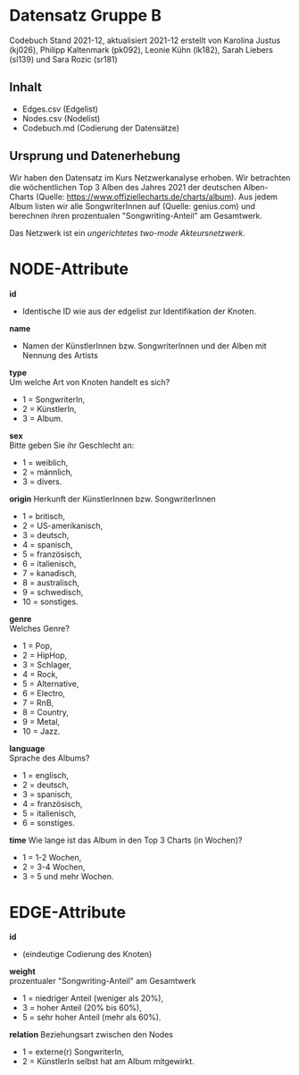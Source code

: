 # Datensatz Gruppe B #
Codebuch Stand 2021-12, aktualisiert 2021-12
erstellt von Karolina Justus (kj026), Philipp Kaltenmark (pk092), Leonie Kühn (lk182), Sarah Liebers (sl139) und Sara Rozic (sr181)

## Inhalt
- Edges.csv (Edgelist)
- Nodes.csv (Nodelist)
- Codebuch.md (Codierung der Datensätze)

## Ursprung und Datenerhebung
Wir haben den Datensatz im Kurs Netzwerkanalyse erhoben. Wir betrachten die wöchentlichen Top 3 Alben des Jahres 2021 der deutschen Alben-Charts (Quelle: https://www.offiziellecharts.de/charts/album). Aus jedem Album listen wir alle SongwriterInnen auf (Quelle: genius.com) und berechnen ihren prozentualen "Songwriting-Anteil" am Gesamtwerk.

Das Netzwerk ist ein *ungerichtetes two-mode Akteursnetzwerk*. 

# NODE-Attribute  
  
**id**  
- Identische ID wie aus der edgelist zur Identifikation der Knoten. 

**name**
- Namen der KünstlerInnen bzw. SongwriterInnen und der Alben mit Nennung des Artists
  
**type**    
Um welche Art von Knoten handelt es sich?  
- 1 = SongwriterIn,  
- 2 = KünstlerIn, 
- 3 = Album. 

**sex**    
Bitte geben Sie ihr Geschlecht an:  
- 1 = weiblich,  
- 2 = männlich, 
- 3 = divers.

**origin**
Herkunft der KünstlerInnen bzw. SongwriterInnen
-	1 = britisch,
-	2 = US-amerikanisch,
-	3 = deutsch,
-	4 = spanisch,
-	5 = französisch,
-	6 = italienisch,
-	7 = kanadisch,
-	8 = australisch,
- 9 = schwedisch,
-	10 = sonstiges.

  
**genre**    
Welches Genre?    
- 1 = Pop,   
- 2 = HipHop,   
- 3 = Schlager,   
- 4 = Rock,
- 5 = Alternative,
- 6 = Electro,
- 7 = RnB,
- 8 = Country,
- 9 = Metal,
- 10 = Jazz.

**language**  
Sprache des Albums?  
- 1 = englisch,      
- 2 = deutsch,   
- 3 = spanisch,    
- 4 = französisch,
- 5 = italienisch,
- 6 = sonstiges.  

**time**
Wie lange ist das Album in den Top 3 Charts (in Wochen)?
- 1 = 1-2 Wochen,
- 2 = 3-4 Wochen,
- 3 = 5 und mehr Wochen.



# EDGE-Attribute

**id**  
- (eindeutige Codierung des Knoten)   

**weight**  
prozentualer "Songwriting-Anteil" am Gesamtwerk  
- 1 = niedriger Anteil (weniger als 20%),
- 3 = hoher Anteil (20% bis 60%),
- 5 = sehr hoher Anteil (mehr als 60%).

**relation**
Beziehungsart zwischen den Nodes  
- 1 = externe(r) SongwriterIn, 
- 2 = KünstlerIn selbst hat am Album mitgewirkt.
